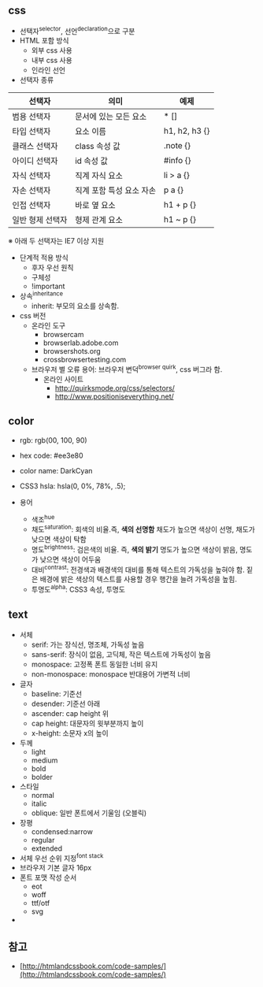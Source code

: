 ## css

- 선택자<sup>selector</sup>, 선언<sup>declaration</sup>으로 구분
- HTML 포함 방식
	- 외부 css 사용 
		<link rel="stylesheet" type="text/css" href="" >
	- 내부 css 사용
		<style></style>
	- 인라인 선언
- 선택자 종류

| 선택자 | 의미 | 예제 |
| --- | --- | --- |
| 범용 선택자 | 문서에 있는 모든 요소 | * [] |
| 타입 선택자 | 요소 이름 | h1, h2, h3 {} |
| 클래스 선택자 | class 속성 값 | .note {}  |
| 아이디 선택자 | id 속성 값 | #info {} |
| 자식 선택자 | 직계 자식 요소 | li > a {} |
| 자손 선택자 | 직계 포함 특성 요소 자손 | p a {} |
| 인접 선택자 | 바로 옆 요소 | h1 + p {}  |
| 일반 형제 선택자 | 형제 관계 요소 | h1 ~ p {} | 

※ 아래 두 선택자는 IE7 이상 지원

- 단계적 적용 방식
	- 후자 우선 원칙
	- 구체성
	- !important
- 상속<sup>inheritance</sup>
	- inherit: 부모의 요소를 상속함.
- css 버전 
	- 온라인 도구 
		- browsercam
		- browserlab.adobe.com
		- browsershots.org
		- crossbrowsertesting.com
	- 브라우저 별 오류 용어: 브라우저 변덕<sup>browser quirk</sup>, css 버그라 함.
		- 온라인 사이트 
			- http://quirksmode.org/css/selectors/
			- http://www.positioniseverything.net/
	
## color

- rgb: rgb(00, 100, 90)
- hex code: #ee3e80
- color name: DarkCyan
- CSS3 hsla: hsla(0, 0%, 78%, .5);

- 용어
	- 색조<sup>hue</sup> 
	- 채도<sup>saturation</sup>: 회색의 비율.즉, <b>색의 선명함</b> 채도가 높으면 색상이 선명, 채도가 낮으면 색상이 탁함
	- 명도<sup>brightness</sup>: 검은색의 비율. 즉, <b>색의 밝기</b> 명도가 높으면 색상이 밝음, 명도가 낮으면 색상이 어두움
	- 대비<sup>contrast</sup>: 전경색과 배경색의 대비를 통해 텍스트의 가독성을 높혀야 함. 짙은 배경에 밝은 색상의 텍스트를 사용할 경우 행간을 늘려 가독성을 높힘.
	- 투명도<sup>alpha</sup>: CSS3 속성, 투명도 
	
## text

- 서체
	- serif: 가는 장식선, 명조체, 가독성 높음
	- sans-serif: 장식이 없음, 고딕체, 작은 텍스트에 가독성이 높음 
	- monospace: 고정폭 폰트 동일한 너비 유지
	- non-monospace: monospace 반대용어 가변적 너비 
- 글자
	- baseline: 기준선
	- desender: 기준선 아래
	- ascender: cap height 위
	- cap height: 대문자의 윗부분까지 높이
	- x-height: 소문자 x의 높이
- 두께 
	- light
	- medium 
	- bold
	- bolder
- 스타일
	- normal
	- italic
	- oblique: 일반 폰트에서 기울임 (오블릭)
- 장평
	- condensed:narrow 
	- regular 
	- extended 
- 서체 우선 순위 지정<sup>font stack</sup>
- 브라우저 기본 글자 16px 
- 폰트 포맷 작성 순서 
	- eot
	- woff
	- ttf/otf
	- svg
- 
			
## 참고 

- [http://htmlandcssbook.com/code-samples/](http://htmlandcssbook.com/code-samples/)
